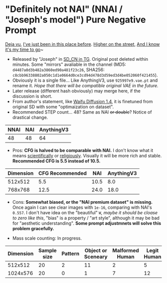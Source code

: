# "Definitely not NAI" (NNAI / "Joseph's model") Pure Negative Prompt #

[Deja vu](https://www.pixiv.net/en/artworks/102913637), [I've just been in this place before](https://www.pixiv.net/en/artworks/101971093). [Higher on the street](../ch01/similarity_cfg1.md), [And I know it's my time to go](https://huggingface.co/JosephusCheung/ACertainty)~

- Released by "Joseph" in [SD_CN in TG](https://t.me/StableDiffusion_CN). Original post deleted within minutes. Some "mirrors" avaliable in the channel (MD5: `d4487a0d3b482a3860ed90a481f23c26`, SHA256: `c8cbb96338802a050c1d1e0664d0ce3cd94d478d3d59ed3d4be052060f421455`).
- Obviously it is a single file... Like AnythingV3, use `925997e9.vae.pt` and rename it. *Hope that there will be compatible original VAE in the future.*
- Later release (different hash obviously) may merge here, if the discussion is short.
- From author's statement, like [Waifu Diffusion 1.4](https://gist.github.com/harubaru/313eec09026bb4090f4939d01f79a7e7), it is finetuned from original SD with some "optimaization on dataset".
- Recommended STEP count... 48? Same as NAI ~~or double~~? Notice of drastical change. 

|NNAI|NAI|AnythingV3|
|---|---|---|
|48|48|64|

- Pros: **CFG is halved to be comparable with NAI.** I don't know what it means [scientifically](https://gigazine.net/gsc_news/en/20220928-stable-diffusion-classifier-free-guidance/) or [religiously](https://decentralizedcreator.com/cfg-scale-in-stable-diffusion-and-how-to-use-it/). Visually it will be more rich and stable. **Recommended CFG is 5.5 instead of 10.5.**

|Dimension|CFG Recommended|NAI|AnythingV3|
|---|---|---|---|
|512x512|5.5|10.5|8.0|
|768x768|12.5|24.0|18.0|

- Cons: **Somewhat biased, or the "NAI premium dataset" is missing.** Once again I can see clear images with `1e-16`, comparing with NAI's `0.557`. I don't have idea on the "beautiful" `W`, *maybe it should be cloase to zero like this*, "bias" is a property / "art style", although it may be bad for "aesthetic understanding". **Some prompt adjustmnets will solve this problem gracefully.**

- Mass scale counting: In progress.

|Dimension|Sample size|Pattern|Object or Sceneary|Malformed Human|Legit Human|Body shape|
|---|---|---|---|---|---|---|
|512x512|20|2|11|2|5|Normal|
|1024x576|20|0|1|7|12|Normal|



